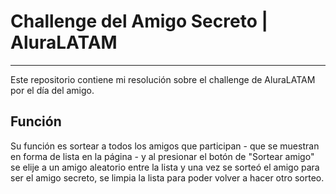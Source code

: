 # **Challenge del Amigo Secreto | AluraLATAM**
---

Este repositorio contiene mi resolución sobre el challenge de AluraLATAM por el día del amigo.

## Función
Su función es sortear a todos los amigos que participan - que se muestran en forma de lista en la página - y al presionar el botón de "Sortear amigo" se elije a un amigo aleatorio entre la lista y una vez se sorteó el amigo para ser el amigo secreto, se limpia la lista para poder volver a hacer otro sorteo.
